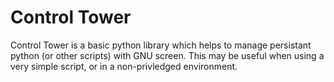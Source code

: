 Control Tower
================

Control Tower is a basic python library which helps to manage 
persistant python (or other scripts) with GNU screen. This may
be useful when using a very simple script, or in a non-privledged
environment.
